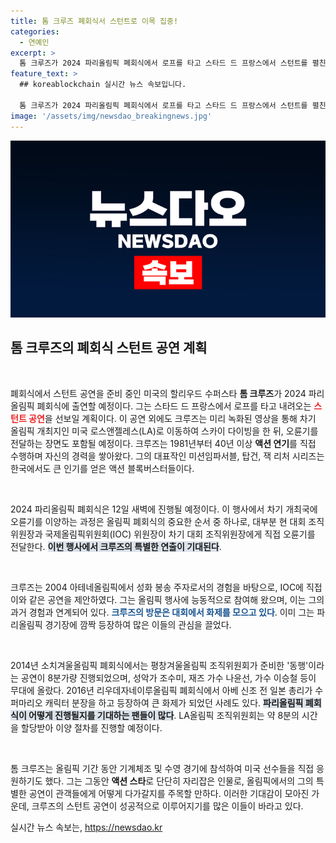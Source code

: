 ```yaml
---
title: 톰 크루즈 폐회식서 스턴트로 이목 집중!
categories:
  - 연예인
excerpt: >
  톰 크루즈가 2024 파리올림픽 폐회식에서 로프를 타고 스타드 드 프랑스에서 스턴트를 펼친다! 이어 LA로 스카이 다이빙하며 오륜기를 전달하는 장관을 선사할 예정. 그의 놀라운 공연, 놓치지 마세요!
feature_text: >
  ## koreablockchain 실시간 뉴스 속보입니다.

  톰 크루즈가 2024 파리올림픽 폐회식에서 로프를 타고 스타드 드 프랑스에서 스턴트를 펼친다! 이어 LA로 스카이 다이빙하며 오륜기를 전달하는 장관을 선사할 예정. 그의 놀라운 공연, 놓치지 마세요!
image: '/assets/img/newsdao_breakingnews.jpg'
---
```


<p><img src="/assets/img/newsdao_breakingnews.jpg" alt="koreablockchain 속보" /></p>

<h2 data-ke-size="size26">톰 크루즈의 폐회식 스턴트 공연 계획</h2>

<p><p data-ke-size="size16">&nbsp;</p>폐회식에서 스턴트 공연을 준비 중인 미국의 할리우드 수퍼스타 <b>톰 크루즈</b>가 2024 파리올림픽 폐회식에 출연할 예정이다. 그는 스타드 드 프랑스에서 로프를 타고 내려오는 <b><span style="color: #ee2323;">스턴트 공연</span></b>을 선보일 계획이다. 이 공연 외에도 크루즈는 미리 녹화된 영상을 통해 차기 올림픽 개최지인 미국 로스앤젤레스(LA)로 이동하여 스카이 다이빙을 한 뒤, 오륜기를 전달하는 장면도 포함될 예정이다. 크루즈는 1981년부터 40년 이상 <b>액션 연기</b>를 직접 수행하며 자신의 경력을 쌓아왔다. 그의 대표작인 미션임파서블, 탑건, 잭 리처 시리즈는 한국에서도 큰 인기를 얻은 액션 블록버스터들이다. </p>

<p><p data-ke-size="size16">&nbsp;</p>2024 파리올림픽 폐회식은 12일 새벽에 진행될 예정이다. 이 행사에서 차기 개최국에 오륜기를 이양하는 과정은 올림픽 폐회식의 중요한 순서 중 하나로, 대부분 현 대회 조직위원장과 국제올림픽위원회(IOC) 위원장이 차기 대회 조직위원장에게 직접 오륜기를 전달한다. <b><span style="background-color: #21538527;">이번 행사에서 크루즈의 특별한 연출이 기대된다</span></b>. </p>

<p><p data-ke-size="size16">&nbsp;</p>크루즈는 2004 아테네올림픽에서 성화 봉송 주자로서의 경험을 바탕으로, IOC에 직접 이와 같은 공연을 제안하였다. 그는 올림픽 행사에 능동적으로 참여해 왔으며, 이는 그의 과거 경험과 연계되어 있다. <b><span style="color: #1a5490;">크루즈의 방문은 대회에서 화제를 모으고 있다</span></b>. 이미 그는 파리올림픽 경기장에 깜짝 등장하여 많은 이들의 관심을 끌었다. </p>

<p><p data-ke-size="size16">&nbsp;</p>2014년 소치겨울올림픽 폐회식에서는 평창겨울올림픽 조직위원회가 준비한 '동행'이라는 공연이 8분가량 진행되었으며, 성악가 조수미, 재즈 가수 나윤선, 가수 이승철 등이 무대에 올랐다. 2016년 리우데자네이루올림픽 폐회식에서 아베 신조 전 일본 총리가 수퍼마리오 캐릭터 분장을 하고 등장하여 큰 화제가 되었던 사례도 있다. <b><span style="background-color: #21538527;">파리올림픽 폐회식이 어떻게 진행될지를 기대하는 팬들이 많다</span></b>. LA올림픽 조직위원회는 약 8분의 시간을 할당받아 이양 절차를 진행할 예정이다. </p>

<p><p data-ke-size="size16">&nbsp;</p>톰 크루즈는 올림픽 기간 동안 기계체조 및 수영 경기에 참석하여 미국 선수들을 직접 응원하기도 했다. 그는 그동안 <b>액션 스타</b>로 단단히 자리잡은 인물로, 올림픽에서의 그의 특별한 공연이 관객들에게 어떻게 다가갈지를 주목할 만하다. 이러한 기대감이 모아진 가운데, 크루즈의 스턴트 공연이 성공적으로 이루어지기를 많은 이들이 바라고 있다.</p>
실시간 뉴스 속보는, <a href="https://newsdao.kr" rel="dofollow">https://newsdao.kr</a>


